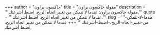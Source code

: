 +++
author = "جاكسون براون"
title = "مقولة جاكسون براون"
description = '''مقولة جاكسون براون: عندما لا تتمكن من تغيير اتجاه الريح، اضبط أشرعتك.'''
quote = '''عندما لا تتمكن من تغيير اتجاه الريح، اضبط أشرعتك.'''
slug = '''عندما-لا-تتمكن-من-تغيير-اتجاه-الريح،-اضبط-أشرعتك'''
+++
عندما لا تتمكن من تغيير اتجاه الريح، اضبط أشرعتك.
